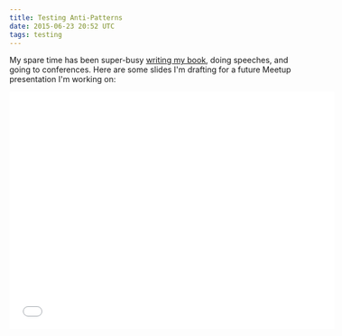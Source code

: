```yaml
---
title: Testing Anti-Patterns
date: 2015-06-23 20:52 UTC
tags: testing
---
```

My spare time has been super-busy [writing my book](http://selenium-webdriver-in-practice.github.io), doing speeches, and going to conferences. Here are some slides I'm drafting for a future Meetup presentation I'm working on:

<iframe src="//slides.com/alexec/testing-anti-patterns/embed" width="576" height="420" scrolling="no" frameborder="0" webkitallowfullscreen mozallowfullscreen allowfullscreen></iframe>

